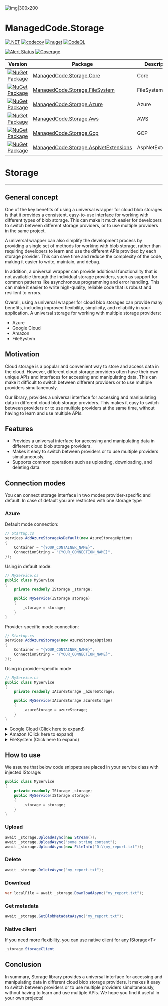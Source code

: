![img|300x200](https://raw.githubusercontent.com/managedcode/Storage/main/logo.png)

# ManagedCode.Storage

[![.NET](https://github.com/managedcode/Storage/actions/workflows/dotnet.yml/badge.svg)](https://github.com/managedcode/Storage/actions/workflows/dotnet.yml)
[![codecov](https://codecov.io/gh/managedcode/Storage/graph/badge.svg?token=OMKP91GPVD)](https://codecov.io/gh/managedcode/Storage)
[![nuget](https://github.com/managedcode/Storage/actions/workflows/nuget.yml/badge.svg?branch=main)](https://github.com/managedcode/Storage/actions/workflows/nuget.yml)
[![CodeQL](https://github.com/managedcode/Storage/actions/workflows/codeql-analysis.yml/badge.svg?branch=main)](https://github.com/managedcode/Storage/actions/workflows/codeql-analysis.yml)

[![Alert Status](https://sonarcloud.io/api/project_badges/measure?project=managedcode_Storage&metric=alert_status)](https://sonarcloud.io/summary/new_code?id=managedcode_Storage)
[![Coverage](https://sonarcloud.io/api/project_badges/measure?project=managedcode_Storage&metric=coverage)](https://sonarcloud.io/summary/new_code?id=managedcode_Storage)




| Version | Package                                                                                                                               | Description     |
| ------- |---------------------------------------------------------------------------------------------------------------------------------------|-----------------|
|[![NuGet Package](https://img.shields.io/nuget/v/ManagedCode.Storage.Core.svg)](https://www.nuget.org/packages/ManagedCode.Storage.Core) | [ManagedCode.Storage.Core](https://www.nuget.org/packages/ManagedCode.Storage.Core)                                                   | Core            |
|[![NuGet Package](https://img.shields.io/nuget/v/ManagedCode.Storage.FileSystem.svg)](https://www.nuget.org/packages/ManagedCode.Storage.FileSystem) | [ManagedCode.Storage.FileSystem](https://www.nuget.org/packages/ManagedCode.Storage.FileSystem)                                       | FileSystem         |
|[![NuGet Package](https://img.shields.io/nuget/v/ManagedCode.Storage.Azure.svg)](https://www.nuget.org/packages/ManagedCode.Storage.Azure) | [ManagedCode.Storage.Azure](https://www.nuget.org/packages/ManagedCode.Storage.Azure)                                                 | Azure           |
|[![NuGet Package](https://img.shields.io/nuget/v/ManagedCode.Storage.Aws.svg)](https://www.nuget.org/packages/ManagedCode.Storage.Aws) | [ManagedCode.Storage.Aws](https://www.nuget.org/packages/ManagedCode.Storage.Aws)                                     | AWS             |
|[![NuGet Package](https://img.shields.io/nuget/v/ManagedCode.Storage.Gcp.svg)](https://www.nuget.org/packages/ManagedCode.Storage.Gcp) | [ManagedCode.Storage.Gcp](https://www.nuget.org/packages/ManagedCode.Storage.Gcp)                                         | GCP             |
|[![NuGet Package](https://img.shields.io/nuget/v/ManagedCode.Storage.AspNetExtensions.svg)](https://www.nuget.org/packages/ManagedCode.Storage.AspNetExtensions) | [ManagedCode.Storage.AspNetExtensions](https://www.nuget.org/packages/ManagedCode.Storage.AspNetExtensions)                                         | AspNetExtensions          |

# Storage
---

## General concept
One of the key benefits of using a universal wrapper for cloud blob storages is that it provides a consistent, easy-to-use interface for working with different types of blob storage. This can make it much easier for developers to switch between different storage providers, or to use multiple providers in the same project.

A universal wrapper can also simplify the development process by providing a single set of methods for working with blob storage, rather than requiring developers to learn and use the different APIs provided by each storage provider. This can save time and reduce the complexity of the code, making it easier to write, maintain, and debug.

In addition, a universal wrapper can provide additional functionality that is not available through the individual storage providers, such as support for common patterns like asynchronous programming and error handling. This can make it easier to write high-quality, reliable code that is robust and resilient to errors.

Overall, using a universal wrapper for cloud blob storages can provide many benefits, including improved flexibility, simplicity, and reliability in your application.
A universal storage for working with multiple storage providers:
- Azure
- Google Cloud
- Amazon
- FileSystem

## Motivation
Cloud storage is a popular and convenient way to store and access data in the cloud. 
However, different cloud storage providers often have their own unique APIs and interfaces for accessing and manipulating data. 
This can make it difficult to switch between different providers or to use multiple providers simultaneously.

Our library, provides a universal interface for accessing and manipulating data in different cloud blob storage providers. 
This makes it easy to switch between providers or to use multiple providers at the same time, without having to learn and use multiple APIs.

## Features
- Provides a universal interface for accessing and manipulating data in different cloud blob storage providers.
- Makes it easy to switch between providers or to use multiple providers simultaneously.
- Supports common operations such as uploading, downloading, and deleting data.

## Connection modes

You can connect storage interface in two modes provider-specific and default. In case of default you are restricted with
one storage type

### Azure

Default mode connection:

```cs
// Startup.cs
services.AddAzureStorageAsDefault(new AzureStorageOptions
{
    Container = "{YOUR_CONTAINER_NAME}",
    ConnectionString = "{YOUR_CONNECTION_NAME}",
});
```

Using in default mode:

```cs
// MyService.cs
public class MyService
{
    private readonly IStorage _storage;

    public MyService(IStorage storage)
    {
        _storage = storage;
    }
}

```

Provider-specific mode connection:

```cs
// Startup.cs
services.AddAzureStorage(new AzureStorageOptions
{
    Container = "{YOUR_CONTAINER_NAME}",
    ConnectionString = "{YOUR_CONNECTION_NAME}",
});
```

Using in provider-specific mode

```cs
// MyService.cs
public class MyService
{
    private readonly IAzureStorage _azureStorage;

    public MyService(IAzureStorage azureStorage)
    {
        _azureStorage = azureStorage;
    }
}
```

<details>
  <summary>Google Cloud (Click here to expand)</summary>

### Google Cloud

Default mode connection:

```cs
// Startup.cs
services.AddGCPStorageAsDefault(opt =>
{
    opt.GoogleCredential = GoogleCredential.FromFile("{PATH_TO_YOUR_CREDENTIALS_FILE}.json");

    opt.BucketOptions = new BucketOptions()
    {
        ProjectId = "{YOUR_API_PROJECT_ID}",
        Bucket = "{YOUR_BUCKET_NAME}",
    };
});
```

Using in default mode:

```cs
// MyService.cs
public class MyService
{
    private readonly IStorage _storage;
  
    public MyService(IStorage storage)
    {
        _storage = storage;
    }
}
```

Provider-specific mode connection:

```cs
// Startup.cs
services.AddGCPStorage(new GCPStorageOptions
{
    BucketOptions = new BucketOptions()
    {
        ProjectId = "{YOUR_API_PROJECT_ID}",
        Bucket = "{YOUR_BUCKET_NAME}",
    }
});
```

Using in provider-specific mode

```cs
// MyService.cs
public class MyService
{
    private readonly IGCPStorage _gcpStorage;
    public MyService(IGCPStorage gcpStorage)
    {
        _gcpStorage = gcpStorage;
    }
}
```

</details>

<details>
  <summary>Amazon (Click here to expand)</summary>

### Amazon

Default mode connection:

```cs
// Startup.cs
//aws libarary overwrites property values. you should only create configurations this way. 
var awsConfig = new AmazonS3Config();
awsConfig.RegionEndpoint = RegionEndpoint.EUWest1;
awsConfig.ForcePathStyle = true;
awsConfig.UseHttp = true;
awsConfig.ServiceURL = "http://localhost:4566"; //this is the default port for the aws s3 emulator, must be last in the list

services.AddAWSStorageAsDefault(opt =>
{
    opt.PublicKey = "{YOUR_PUBLIC_KEY}";
    opt.SecretKey = "{YOUR_SECRET_KEY}";
    opt.Bucket = "{YOUR_BUCKET_NAME}";
    opt.OriginalOptions = awsConfig;
});
```

Using in default mode:

```cs
// MyService.cs
public class MyService
{
    private readonly IStorage _storage;
  
    public MyService(IStorage storage)
    {
        _storage = storage;
    }
}
```

Provider-specific mode connection:

```cs
// Startup.cs
services.AddAWSStorage(new AWSStorageOptions
{
    PublicKey = "{YOUR_PUBLIC_KEY}",
    SecretKey = "{YOUR_SECRET_KEY}",
    Bucket = "{YOUR_BUCKET_NAME}",
    OriginalOptions = awsConfig
});
```

Using in provider-specific mode

```cs
// MyService.cs
public class MyService
{
    private readonly IAWSStorage _gcpStorage;
    public MyService(IAWSStorage gcpStorage)
    {
        _gcpStorage = gcpStorage;
    }
}
```

</details>

<details>
  <summary>FileSystem (Click here to expand)</summary>

### FileSystem

Default mode connection:

```cs
// Startup.cs
services.AddFileSystemStorageAsDefault(opt =>
{
    opt.BaseFolder = Path.Combine(Environment.CurrentDirectory, "{YOUR_BUCKET_NAME}");
});
```

Using in default mode:

```cs
// MyService.cs
public class MyService
{
    private readonly IStorage _storage;
  
    public MyService(IStorage storage)
    {
        _storage = storage;
    }
}
```

Provider-specific mode connection:

```cs
// Startup.cs
services.AddFileSystemStorage(new FileSystemStorageOptions
{
    BaseFolder = Path.Combine(Environment.CurrentDirectory, "{YOUR_BUCKET_NAME}"),
});
```

Using in provider-specific mode

```cs
// MyService.cs
public class MyService
{
    private readonly IFileSystemStorage _fileSystemStorage;
    public MyService(IFileSystemStorage fileSystemStorage)
    {
        _fileSystemStorage = fileSystemStorage;
    }
}
```

</details>

## How to use

We assume that below code snippets are placed in your service class with injected IStorage:

```cs
public class MyService
{
    private readonly IStorage _storage;
    public MyService(IStorage storage)
    {
        _storage = storage;
    }
}
```

### Upload

```cs
await _storage.UploadAsync(new Stream());
await _storage.UploadAsync("some string content");
await _storage.UploadAsync(new FileInfo("D:\\my_report.txt"));
```

### Delete

```cs
await _storage.DeleteAsync("my_report.txt");
```

### Download

```cs
var localFile = await _storage.DownloadAsync("my_report.txt");
```

### Get metadata

```cs
await _storage.GetBlobMetadataAsync("my_report.txt");
```

### Native client

If you need more flexibility, you can use native client for any IStorage&lt;T&gt;

```cs
_storage.StorageClient
```

## Conclusion
In summary, Storage library provides a universal interface for accessing and manipulating data in different cloud blob storage providers. 
It makes it easy to switch between providers or to use multiple providers simultaneously, without having to learn and use multiple APIs. 
We hope you find it useful in your own projects!
